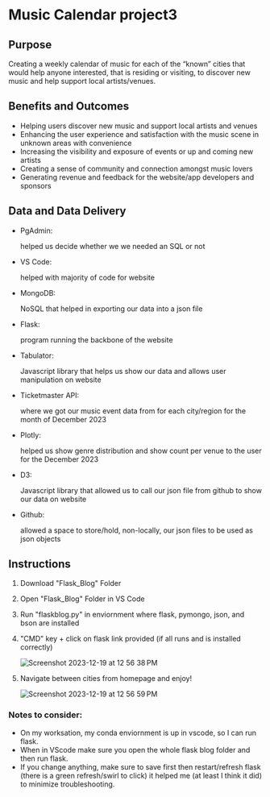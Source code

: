 # Music Calendar project3

## Purpose
Creating a weekly calendar of music for each of the “known” cities that would help anyone interested, that is residing or visiting, to discover new music and help support local artists/venues.

## Benefits and Outcomes
- Helping users discover new music and
support local artists and venues
- Enhancing the user experience and
satisfaction with the music scene in
unknown areas with convenience
- Increasing the visibility and exposure of
events or up and coming new artists
- Creating a sense of community and
connection amongst music lovers
- Generating revenue and feedback for the
website/app developers and sponsors

## Data and Data Delivery
- PgAdmin:
  
  helped us decide whether we we needed an SQL or not
- VS Code:
  
  helped with majority of code for website
- MongoDB:
  
  NoSQL that helped in exporting our data into a json file
- Flask:
  
  program running the backbone of the website
- Tabulator:
  
  Javascript library that helps us show our data and allows user manipulation on website
- Ticketmaster API:
  
  where we got our music event data from for each city/region for the month of December 2023
- Plotly:
  
  helped us show genre distribution and show count per venue to the user for the December 2023
- D3:
  
  Javascript library that allowed us to call our json file from github to show our data on website
- Github:
  
  allowed a space to store/hold, non-locally, our json files to be used as json objects

## Instructions
1. Download "Flask_Blog" Folder
2. Open "Flask_Blog" Folder in VS Code
3. Run "flaskblog.py" in enviornment where flask, pymongo, json, and bson are installed
4. "CMD" key + click on flask link provided (if all runs and is installed correctly)
   
   ![Screenshot 2023-12-19 at 12 56 38 PM](https://github.com/vincehsanchez/project3-music-app/assets/141890646/cb80eeb4-c302-480c-839d-28e30ff7ced9)

6. Navigate between cities from homepage and enjoy!

   ![Screenshot 2023-12-19 at 12 56 59 PM](https://github.com/vincehsanchez/project3-music-app/assets/141890646/7fe8b22d-968b-4ce6-8474-18a893da4452)


### Notes to consider:
- On my worksation, my conda enviornment is up in vscode, so I can run flask.
- When in VScode make sure you open the whole flask blog folder and then run flask.
- If you change anything, make sure to save first then restart/refresh flask (there is a green refresh/swirl to click) it
  helped me (at least I think it did) to minimize troubleshooting.
